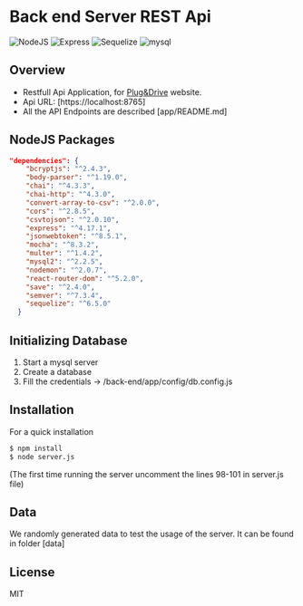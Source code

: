 # Back end Server REST Api


![NodeJS](https://img.shields.io/badge/nodeJS-v7.3+-blue.svg)
![Express](https://img.shields.io/badge/express-v4.17.1+-red.svg)
![Sequelize](https://img.shields.io/badge/sequelize-v6.5+-green.svg)
![mysql](https://img.shields.io/badge/mysql-v2.2.5+-blue.svg)
## Overview

- Restfull Api Application, for [Plug&Drive] website. 
- Api URL: [https://localhost:8765]
- All the API Endpoints are described [app/README.md]

## NodeJS Packages
```json
"dependencies": {
    "bcryptjs": "^2.4.3",
    "body-parser": "^1.19.0",
    "chai": "^4.3.3",
    "chai-http": "^4.3.0",
    "convert-array-to-csv": "^2.0.0",
    "cors": "^2.8.5",
    "csvtojson": "^2.0.10",
    "express": "^4.17.1",
    "jsonwebtoken": "^8.5.1",
    "mocha": "^8.3.2",
    "multer": "^1.4.2",
    "mysql2": "^2.2.5",
    "nodemon": "^2.0.7",
    "react-router-dom": "^5.2.0",
    "save": "^2.4.0",
    "semver": "^7.3.4",
    "sequelize": "^6.5.0"
  }
```

## Initializing Database
   1. Start a mysql server
   2. Create a database
   3. Fill the credentials -> /back-end/app/config/db.config.js

## Installation
For a quick installation 

```bash
$ npm install
$ node server.js
```
(The first time running the server uncomment the lines 98-101 in server.js file)

## Data
We randomly generated data to test the usage of the server. 
It can be found in folder [data]

## License

MIT



   [Plug&Drive]: https://localhost